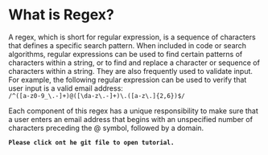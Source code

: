 # What is Regex?

A regex, which is short for regular expression, is a sequence of characters that defines a specific search pattern. When included in code or search algorithms, regular expressions can be used to find certain patterns of characters within a string, or to find and replace a character or sequence of characters within a string. They are also frequently used to validate input.
For example, the following regular expression can be used to verify that user input is a valid email address:<br>
```/^([a-z0-9_\.-]+)@([\da-z\.-]+)\.([a-z\.]{2,6})$/```</br>

Each component of this regex has a unique responsibility to make sure that a user enters an email address that begins with an unspecified number of characters preceding the @ symbol, followed by a domain.

**`Please click ont he git file to open tutorial.`**